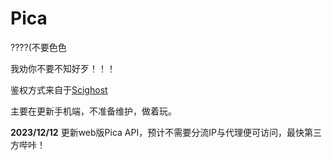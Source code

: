 # Pica
????(不要色色


我劝你不要不知好歹！！！



鉴权方式来自于[Scighost](https://github.com/Scighost/Pica3)


主要在更新手机端，不准备维护，做着玩。

**2023/12/12**
更新web版Pica API，预计不需要分流IP与代理便可访问，最快第三方哔咔！
